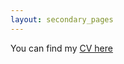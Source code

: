 ```yaml
---
layout: secondary_pages
---
```



You can find my [CV here](/assets/VanessaVillanuevaCollaoCV_Nov_2023.pdf)
